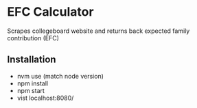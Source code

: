 # EFC Calculator

Scrapes collegeboard website and returns back expected family contribution (EFC)

## Installation

- nvm use (match node version)
- npm install
- npm start
- vist localhost:8080/
